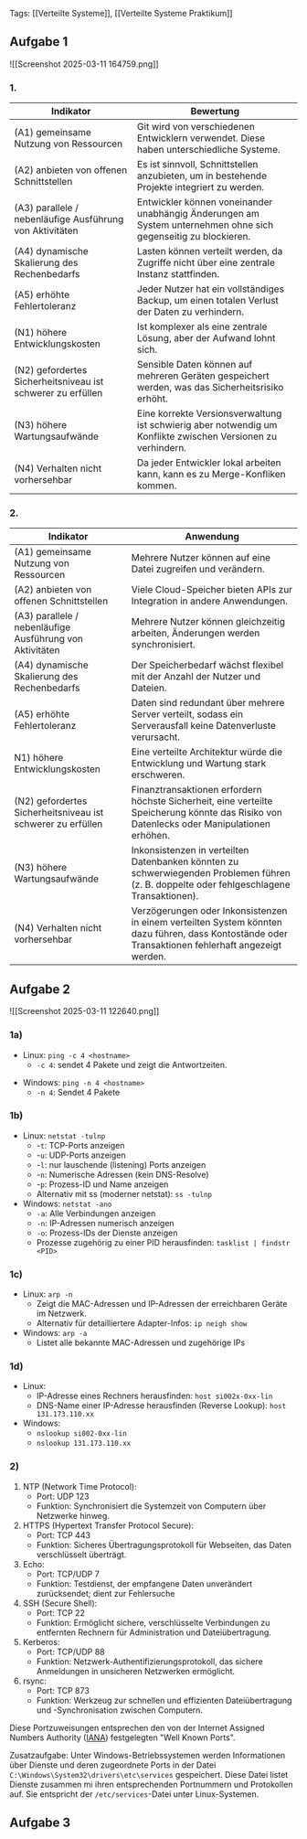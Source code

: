 Tags: [[Verteilte Systeme]], [[Verteilte Systeme Praktikum]]

## Aufgabe 1


![[Screenshot 2025-03-11 164759.png]]

### 1.

| **Indikator**                                               | **Bewertung**                                                                                                   |
| ----------------------------------------------------------- | --------------------------------------------------------------------------------------------------------------- |
| (A1) gemeinsame Nutzung von Ressourcen                      | Git wird von verschiedenen Entwicklern verwendet. Diese haben unterschiedliche Systeme.                         |
| (A2) anbieten von offenen Schnittstellen                    | Es ist sinnvoll, Schnittstellen anzubieten, um in bestehende Projekte integriert zu werden.                     |
| (A3) parallele / nebenläufige Ausführung von Aktivitäten    | Entwickler können voneinander unabhängig Änderungen am System unternehmen ohne  sich gegenseitig zu blockieren. |
| (A4) dynamische Skalierung des Rechenbedarfs                | Lasten können verteilt werden, da Zugriffe nicht über eine zentrale Instanz stattfinden.                        |
| (A5) erhöhte Fehlertoleranz                                 | Jeder Nutzer hat ein vollständiges Backup, um einen totalen Verlust der Daten zu verhindern.                    |
| (N1) höhere Entwicklungskosten                              | Ist komplexer als eine zentrale Lösung, aber der Aufwand lohnt sich.                                            |
| (N2) gefordertes Sicherheitsniveau ist schwerer zu erfüllen | Sensible Daten können auf mehreren Geräten gespeichert werden, was das Sicherheitsrisiko erhöht.                |
| (N3) höhere Wartungsaufwände                                | Eine korrekte Versionsverwaltung ist schwierig aber notwendig um Konflikte zwischen Versionen zu verhindern.    |
| (N4) Verhalten nicht vorhersehbar                           | Da jeder Entwickler lokal arbeiten kann, kann es zu Merge-Konfliken kommen.                                     |

### 2.

| **Indikator**                                               | **Anwendung**                                                                                                                                      |
| ----------------------------------------------------------- | -------------------------------------------------------------------------------------------------------------------------------------------------- |
| (A1) gemeinsame Nutzung von Ressourcen                      | Mehrere Nutzer können auf eine Datei zugreifen und verändern.                                                                                      |
| (A2) anbieten von offenen Schnittstellen                    | Viele Cloud-Speicher bieten APIs zur Integration in andere Anwendungen.                                                                            |
| (A3) parallele / nebenläufige Ausführung von Aktivitäten    | Mehrere Nutzer können gleichzeitig arbeiten, Änderungen werden synchronisiert.                                                                     |
| (A4) dynamische Skalierung des Rechenbedarfs                | Der Speicherbedarf wächst flexibel mit der Anzahl der Nutzer und Dateien.                                                                          |
| (A5) erhöhte Fehlertoleranz                                 | Daten sind redundant über mehrere Server verteilt, sodass ein Serverausfall keine Datenverluste verursacht.                                        |
| N1) höhere Entwicklungskosten                               | Eine verteilte Architektur würde die Entwicklung und Wartung stark erschweren.                                                                     |
| (N2) gefordertes Sicherheitsniveau ist schwerer zu erfüllen | Finanztransaktionen erfordern höchste Sicherheit, eine verteilte Speicherung könnte das Risiko von Datenlecks oder Manipulationen erhöhen.         |
| (N3) höhere Wartungsaufwände                                | Inkonsistenzen in verteilten Datenbanken könnten zu schwerwiegenden Problemen führen (z. B. doppelte oder fehlgeschlagene Transaktionen).          |
| (N4) Verhalten nicht vorhersehbar                           | Verzögerungen oder Inkonsistenzen in einem verteilten System könnten dazu führen, dass Kontostände oder Transaktionen fehlerhaft angezeigt werden. |

## Aufgabe 2

![[Screenshot 2025-03-11 122640.png]]

### 1a)
+ Linux: `ping -c 4 <hostname>`
	- `-c 4`: sendet 4 Pakete und zeigt die Antwortzeiten.
- Windows: `ping -n 4 <hostname>`
	- `-n 4`: Sendet 4 Pakete

### 1b)
- Linux: `netstat -tulnp`
	- -`t`: TCP-Ports anzeigen
	- -`u`: UDP-Ports anzeigen
	- -`l`: nur lauschende (listening) Ports anzeigen
	- -`n`: Numerische Adressen (kein DNS-Resolve)
	- -`p`: Prozess-ID und Name anzeigen
	- Alternativ mit ss (moderner netstat): `ss -tulnp`
- Windows: `netstat -ano`
	- `-a`: Alle Verbindungen anzeigen
	- `-n`: IP-Adressen numerisch anzeigen
	- `-o`: Prozess-IDs der Dienste anzeigen
	- Prozesse zugehörig zu einer PID herausfinden: `tasklist | findstr <PID>` 

### 1c)
- Linux: `arp -n`
	- Zeigt die MAC-Adressen und IP-Adressen der erreichbaren Geräte im Netzwerk.
	- Alternativ für detailliertere Adapter-Infos: `ip neigh show`
- Windows: `arp -a`
	- Listet alle bekannte MAC-Adressen und zugehörige IPs

### 1d)
- Linux:
	- IP-Adresse eines Rechners herausfinden: `host si002x-0xx-lin`
	- DNS-Name einer IP-Adresse herausfinden (Reverse Lookup): `host 131.173.110.xx`
- Windows:
	- `nslookup si002-0xx-lin`
	- `nslookup 131.173.110.xx`

### 2)
1. NTP (Network Time Protocol):
	- Port: UDP 123
	- Funktion: Synchronisiert die Systemzeit von Computern über Netzwerke hinweg.
2. HTTPS (Hypertext Transfer Protocol Secure):
	- Port: TCP 443
	- Funktion: Sicheres Übertragungsprotokoll für Webseiten, das Daten verschlüsselt überträgt.
3. Echo:
	- Port: TCP/UDP 7
	- Funktion: Testdienst, der empfangene Daten unverändert zurücksendet; dient zur Fehlersuche
4. SSH (Secure Shell):
	- Port: TCP 22
	- Funktion: Ermöglicht sichere, verschlüsselte Verbindungen zu entfernten Rechnern für Administration und Dateiübertragung.
5. Kerberos:
	- Port: TCP/UDP 88
	- Funktion: Netzwerk-Authentifizierungsprotokoll, das sichere Anmeldungen in unsicheren Netzwerken ermöglicht.
6. rsync:
	- Port: TCP 873
	- Funktion: Werkzeug zur schnellen und effizienten Dateiübertragung und -Synchronisation zwischen Computern.

Diese Portzuweisungen entsprechen den von der Internet Assigned Numbers Authority ([IANA](https://www.iana.org/assignments/service-names-port-numbers/service-names-port-numbers.xhtml?&page=1)) festgelegten "Well Known Ports".

Zusatzaufgabe:
Unter Windows-Betriebssystemen werden Informationen über Dienste und deren zugeordnete Ports in der Datei `C:\Windows\System32\drivers\etc\services` gespeichert. Diese Datei listet Dienste zusammen mi ihren entsprechenden Portnummern und Protokollen auf. Sie entspricht der `/etc/services`-Datei unter Linux-Systemen.

## Aufgabe 3


